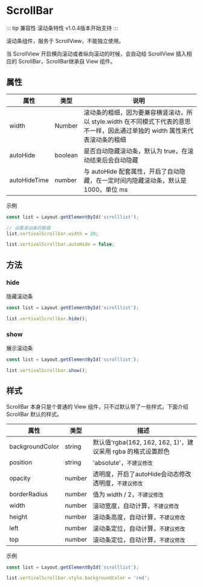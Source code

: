 # ScrollBar
::: tip 兼容性
滚动条特性 v1.0.4版本开始支持
:::


滚动条组件，服务于 ScrollView，不能独立使用。


当 ScrollView 开启横向滚动或者纵向滚动的时候，会自动给 ScrollView 插入相应的 ScrollBar，ScrollBar继承自 View 组件。

## 属性
| 属性      | 类型   | 说明                                                                       |
| --------- | ------ | -------------------------------------------------------------------------- |
| width   | Number | 滚动条的粗细，因为要兼容横竖滚动，所以 style.width 在不同模式下代表的意思不一样，因此通过单独的 width 属性来代表滚动条的粗细 |
| autoHide | boolean | 是否自动隐藏滚动条，默认为 true，在滚动结束后会自动隐藏 |
| autoHideTime | number | 与 autoHide 配套属性，开启了自动隐藏，在一定时间内隐藏滚动条，默认是1000，单位 ms |

示例
``` js
const list = Layout.getElementById('scrolllist');

// 设置滚动条的粗细
list.vertivalScrollbar.width = 20;

list.vertivalScrollbar.autoHide = false;
```

## 方法

### hide
隐藏滚动条

```js
const list = Layout.getElementById('scrolllist');

list.vertivalScrollbar.hide();
```

### show
展示滚动条

```js
const list = Layout.getElementById('scrolllist');

list.vertivalScrollbar.show();
```

## 样式
ScrollBar 本身只是个普通的 View 组件，只不过默认带了一些样式，下面介绍 ScrollBar 默认的样式。

| 属性 | 类型 | 描述|
| --------- | ------ | -------------------------------------------------------------------------- |
| backgroundColor | string | 默认值'rgba(162, 162, 162, 1)'，建议采用 rgba 的格式设置颜色 |
| position | string | 'absolute'，`不建议修改` |
| opacity | number | 透明度，开启了autoHide会动态修改透明度，`不建议修改` |
| borderRadius | number |  值为 width / 2，`不建议修改` |
| width | number | 滚动宽度，自动计算，`不建议修改` |
| height | number | 滚动条高度，自动计算，`不建议修改` |
| left | number | 滚动条定位，自动计算，`不建议修改` |
| top | number | 滚动条定位，自动计算，`不建议修改` |

示例
``` js
const list = Layout.getElementById('scrolllist');

list.vertivalScrollbar.style.backgroundColor = 'red';
```